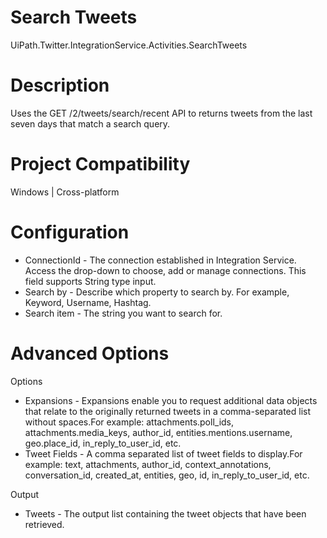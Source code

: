 ﻿# Search Tweets

UiPath.Twitter.IntegrationService.Activities.SearchTweets

# Description

Uses the GET /2/tweets/search/recent API to returns tweets from the last seven days that match a search query.

# Project Compatibility

Windows | Cross-platform

# Configuration

* ConnectionId - The connection established in Integration Service. Access the drop-down to choose, add or manage connections. This field supports String type input.
* Search by - Describe which property to search by. For example, Keyword, Username, Hashtag.
* Search item - The string you want to search for.

# Advanced Options

Options

* Expansions - Expansions enable you to request additional data objects that relate to the originally returned tweets in a comma-separated list without spaces.For example: attachments.poll_ids, attachments.media_keys, author_id, entities.mentions.username, geo.place_id, in_reply_to_user_id, etc.
* Tweet Fields - A comma separated list of tweet fields to display.For example: text, attachments, author_id, context_annotations, conversation_id, created_at, entities, geo, id, in_reply_to_user_id, etc.

Output

* Tweets - The output list containing the tweet objects that have been retrieved.
